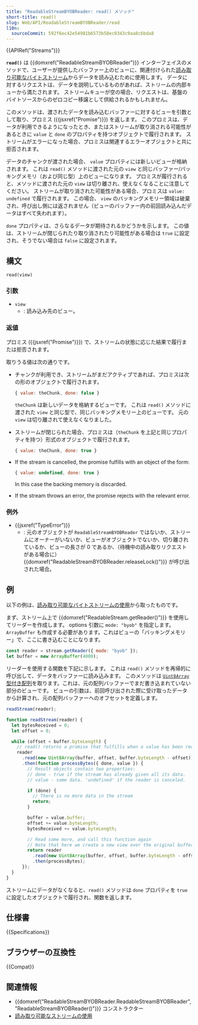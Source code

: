 ```yaml
---
title: "ReadableStreamBYOBReader: read() メソッド"
short-title: read()
slug: Web/API/ReadableStreamBYOBReader/read
l10n:
  sourceCommit: 592f6ec42e54981b6573b58ec0343c9aa8cbbda8
---
```


{{APIRef("Streams")}}

**`read()`** は {{domxref("ReadableStreamBYOBReader")}} インターフェイスのメソッドで、ユーザーが提供したバッファー上のビューに、関連付けられた[読み取り可能なバイトストリーム](/ja/docs/Web/API/Streams_API/Using_readable_byte_streams)からデータを読み込むために使用します。
データに対するリクエストは、データを説明しているものがあれば、ストリームの内部キューから満たされます。
ストリームキューが空の場合、リクエストは、基盤のバイトソースからのゼロコピー移譲として供給されるかもしれません。

このメソッドは、渡されたデータを読み込むバッファーに対するビューを引数として取り、プロミス ({{jsxref("Promise")}}) を返します。
このプロミスは、データが利用できるようになったとき、またはストリームが取り消される可能性があるときに `value` と `done` のプロパティを持つオブジェクトで履行されます。
ストリームがエラーになった場合、プロミスは関連するエラーオブジェクトと共に拒否されます。

データのチャンクが渡された場合、 `value` プロパティには新しいビューが格納されます。
これは `read()` メソッドに渡された元の `view` と同じバッファー/バッキングメモリ（および同じ型）上のビューになります。
プロミスが履行されると、メソッドに渡された元の `view` は切り離され、使えなくなることに注意してください。
ストリームが取り消された可能性がある場合、プロミスは `value: undefined` で履行されます。
この場合、 `view` のバッキングメモリー領域は破棄され、呼び出し側には返されません（ビューのバッファー内の前回読み込んだデータはすべて失われます）。

`done` プロパティは、さらなるデータが期待されるかどうかを示します。
この値は、ストリームが閉じられたり取り消されたり可能性がある場合は `true` に設定され、そうでない場合は `false` に設定されます。

## 構文

```js-nolint
read(view)
```

### 引数

- `view`
  - : 読み込み先のビュー。

### 返値

プロミス ({{jsxref("Promise")}}) で、ストリームの状態に応じた結果で履行または拒否されます。

取りうる値は次の通りです。

- チャンクが利用でき、ストリームがまだアクティブであれば、プロミスは次の形のオブジェクトで履行されます。

  ```js
  { value: theChunk, done: false }
  ```

  `theChunk` は新しいデータを格納するビューです。
  これは `read()` メソッドに渡された `view` と同じ型で、同じバッキングメモリー上のビューです。
  元の `view` は切り離されて使えなくなりました。

- ストリームが閉じられた場合、プロミスは（`theChunk` を上記と同じプロパティを持つ）形式のオブジェクトで履行されます。

  ```js
  { value: theChunk, done: true }
  ```

- If the stream is cancelled, the promise fulfills with an object of the form:

  ```js
  { value: undefined, done: true }
  ```

  In this case the backing memory is discarded.

- If the stream throws an error, the promise rejects with the relevant error.

### 例外

- {{jsxref("TypeError")}}
  - : 元のオブジェクトが `ReadableStreamBYOBReader` ではないか、ストリームにオーナーがいないか、ビューがオブジェクトでないか、切り離されているか、ビューの長さが 0 であるか、（待機中の読み取りリクエストがある場合に） {{domxref("ReadableStreamBYOBReader.releaseLock()")}} が呼び出された場合。

## 例

以下の例は、[読み取り可能なバイトストリームの使用](/ja/docs/Web/API/Streams_API/Using_readable_byte_streams#例)から取ったものです。

まず、ストリーム上で {{domxref("ReadableStream.getReader()")}} を使用してリーダーを作成します。 options 引数に `mode: "byob"` を指定します。
`ArrayBuffer` も作成する必要があります。これはビューの「バッキングメモリー」で、ここに書き込むことになります。

```js
const reader = stream.getReader({ mode: "byob" });
let buffer = new ArrayBuffer(4000);
```

リーダーを使用する関数を下記に示します。
これは `read()` メソッドを再帰的に呼び出して、データをバッファーに読み込みます。
このメソッドは [`Uint8Array`](/ja/docs/Web/JavaScript/Reference/Global_Objects/Uint8Array) [型付き配列](/ja/docs/Web/JavaScript/Reference/Global_Objects/TypedArray)を取ります。これは、元の配列バッファーでまだ書き込まれていない部分のビューです。
ビューの引数は、前回呼び出された際に受け取ったデータから計算され、元の配列バッファーへのオフセットを定義します。

```js
readStream(reader);

function readStream(reader) {
  let bytesReceived = 0;
  let offset = 0;

  while (offset < buffer.byteLength) {
    // read() returns a promise that fulfills when a value has been received
    reader
      .read(new Uint8Array(buffer, offset, buffer.byteLength - offset))
      .then(function processBytes({ done, value }) {
        // Result objects contain two properties:
        // done - true if the stream has already given all its data.
        // value - some data. 'undefined' if the reader is canceled.

        if (done) {
          // There is no more data in the stream
          return;
        }

        buffer = value.buffer;
        offset += value.byteLength;
        bytesReceived += value.byteLength;

        // Read some more, and call this function again
        // Note that here we create a new view over the original buffer.
        return reader
          .read(new Uint8Array(buffer, offset, buffer.byteLength - offset))
          .then(processBytes);
      });
  }
}
```

ストリームにデータがなくなると、`read()` メソッドは `done` プロパティを `true` に設定したオブジェクトで履行され、関数を返します。

## 仕様書

{{Specifications}}

## ブラウザーの互換性

{{Compat}}

## 関連情報

- {{domxref("ReadableStreamBYOBReader.ReadableStreamBYOBReader", "ReadableStreamBYOBReader()")}} コンストラクター
- [読み取り可能なストリームの使用](/ja/docs/Web/API/Streams_API/Using_readable_byte_streams)
